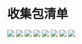 # 收集包清单

![](https://cdn.jsdelivr.net/gh/Pi3-l22/Stardew_Valley_Image/collect/1.jpg)
![](https://cdn.jsdelivr.net/gh/Pi3-l22/Stardew_Valley_Image/collect/2.jpg)
![](https://cdn.jsdelivr.net/gh/Pi3-l22/Stardew_Valley_Image/collect/3.jpg)
![](https://cdn.jsdelivr.net/gh/Pi3-l22/Stardew_Valley_Image/collect/4.jpg)
![](https://cdn.jsdelivr.net/gh/Pi3-l22/Stardew_Valley_Image/collect/5.jpg)
![](https://cdn.jsdelivr.net/gh/Pi3-l22/Stardew_Valley_Image/collect/6.jpg)
![](https://cdn.jsdelivr.net/gh/Pi3-l22/Stardew_Valley_Image/collect/7.jpg)
![](https://cdn.jsdelivr.net/gh/Pi3-l22/Stardew_Valley_Image/collect/8.jpg)